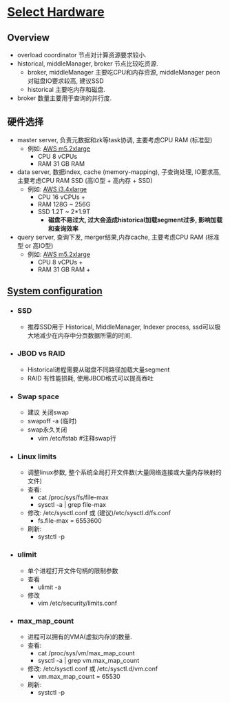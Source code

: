 # [Select Hardware](https://druid.apache.org/docs/latest/tutorials/cluster.html#select-hardware)
## Overview
- overload coordinator 节点对计算资源要求较小.
- historical, middleManager, broker 节点比较吃资源.
    - broker, middleManager 主要吃CPU和内存资源, middleManager peon 对磁盘IO要求较高, 建议SSD
    - historical 主要吃内存和磁盘.
- broker 数量主要用于查询的并行度.
## 硬件选择
- master server, 负责元数据和zk等task协调, 主要考虑CPU RAM (标准型)
    - 例如: [AWS m5.2xlarge](https://aws.amazon.com/ec2/instance-types/m5/)
        - CPU 8 vCPUs
        - RAM 31 GB RAM
- data server, 数据index, cache (memory-mapping), 子查询处理, IO要求高, 主要考虑CPU RAM SSD (高IO型 + 高内存 + SSD)
    - 例如:  [AWS i3.4xlarge](https://aws.amazon.com/ec2/instance-types/i3/)
        - CPU 16 vCPUs +
        - RAM 128G ~ 256G
        - SSD 1.2T ~ 2*1.9T 
            - **磁盘不易过大, 过大会造成historical加载segment过多, 影响加载和查询效率**
- query server, 查询下发, merger结果,内存cache, 主要考虑CPU RAM (标准型 or 高IO型)
    - 例如: [AWS m5.2xlarge](https://aws.amazon.com/ec2/instance-types/m5/)
        - CPU 8 vCPUs +
        - RAM 31 GB RAM +
## [System configuration](https://druid.apache.org/docs/latest/operations/basic-cluster-tuning.html#system-configuration)
- ### SSD
    - 推荐SSD用于 Historical, MiddleManager, Indexer process, ssd可以极大地减少在内存中分页数据所需的时间.
- ### JBOD vs RAID
    - Historical进程需要从磁盘不同路径加载大量segment
    - RAID 有性能损耗, 使用JBOD格式可以提高吞吐
- ### Swap space
    - 建议 关闭swap
    - swapoff -a (临时)
    - swap永久关闭
        - vim /etc/fstab #注释swap行
- ### Linux limits
    - 调整linux参数, 整个系统全局打开文件数(大量网络连接或大量内存映射的文件)
    - 查看: 
        - cat /proc/sys/fs/file-max
        - sysctl -a | grep file-max
    - 修改: /etc/sysctl.conf 或 (建议)/etc/sysctl.d/fs.conf
        - fs.file-max = 6553600
    -  刷新: 
        - systctl -p
- ### ulimit
    - 单个进程打开文件句柄的限制参数
    - 查看
        - ulimit -a
    - 修改
        - vim /etc/security/limits.conf
- ### max_map_count
    - 进程可以拥有的VMA(虚拟内存)的数量.
    - 查看:
        - cat /proc/sys/vm/max_map_count 
        - sysctl -a | grep vm.max_map_count
    - 修改: /etc/sysctl.conf 或 /etc/sysctl.d/vm.conf
        - vm.max_map_count = 65530
    -  刷新: 
        - systctl -p
    
